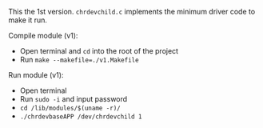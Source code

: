 This the 1st version.
`chrdevchild.c` implements the minimum driver 
code to make it run.

Compile module (v1):
- Open terminal and `cd` into the root of the project
- Run `make --makefile=./v1.Makefile`

Run module (v1):
- Open terminal
- Run `sudo -i` and input password
- `cd /lib/modules/$(uname -r)/`
- `./chrdevbaseAPP /dev/chrdevchild 1`

